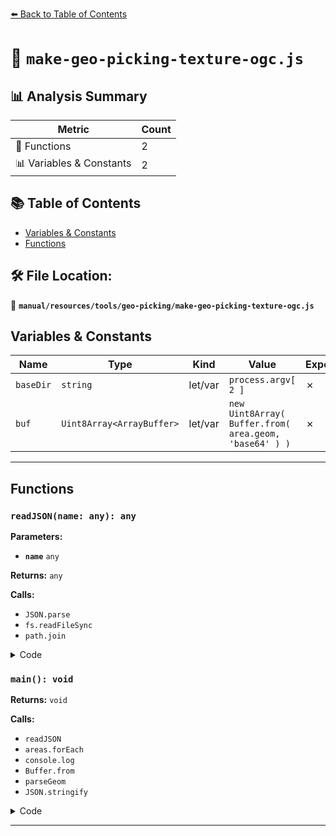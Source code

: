 [⬅️ Back to Table of Contents](../../../../index.md)

# 📄 `make-geo-picking-texture-ogc.js`

## 📊 Analysis Summary

| Metric | Count |
|--------|-------|
| 🔧 Functions | 2 |
| 📊 Variables & Constants | 2 |

## 📚 Table of Contents

- [Variables & Constants](#variables-constants)
- [Functions](#functions)

## 🛠️ File Location:
📂 **`manual/resources/tools/geo-picking/make-geo-picking-texture-ogc.js`**

## Variables & Constants

| Name | Type | Kind | Value | Exported |
|------|------|------|-------|----------|
| `baseDir` | `string` | let/var | `process.argv[ 2 ]` | ✗ |
| `buf` | `Uint8Array<ArrayBuffer>` | let/var | `new Uint8Array( Buffer.from( area.geom, 'base64' ) )` | ✗ |


---

## Functions

### `readJSON(name: any): any`

**Parameters:**

- **`name`** `any`

**Returns:** `any`

**Calls:**

- `JSON.parse`
- `fs.readFileSync`
- `path.join`

<details><summary>Code</summary>

```typescript
function readJSON( name ) {

	return JSON.parse( fs.readFileSync( path.join( baseDir, name ), { encoding: 'utf-8' } ) );

}
```
</details>

### `main(): void`

**Returns:** `void`

**Calls:**

- `readJSON`
- `areas.forEach`
- `console.log`
- `Buffer.from`
- `parseGeom`
- `JSON.stringify`

<details><summary>Code</summary>

```typescript
function main() {

	const areas = readJSON( 'level1.json' );
	areas.forEach( ( area, ndx ) => {

		console.log( ndx );
		try {

			const buf = new Uint8Array( Buffer.from( area.geom, 'base64' ) );
			area.geom = parseGeom( buf );

		} catch ( e ) {

			console.log( 'ERROR:', e );
			console.log( JSON.stringify( area, null, 2 ) );
			throw e;

		}

	} );

	console.log( JSON.stringify( areas, null, 2 ) );

}
```
</details>


---